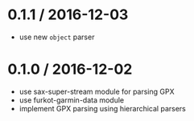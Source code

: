 
0.1.1 / 2016-12-03
==================

 * use new `object` parser

0.1.0 / 2016-12-02
==================

 * use sax-super-stream module for parsing GPX
 * use furkot-garmin-data module
 * implement GPX parsing using hierarchical parsers
